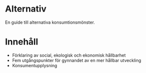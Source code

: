 # Alternativ
En guide till alternativa konsumtionsmönster.

# Innehåll
- Förklaring av social, ekologisk och ekonomisk hållbarhet
- Fem utgångspunkter för gynnandet av en mer hållbar utveckling
- Konsumentupplysning
